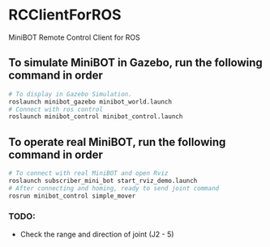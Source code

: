 # RCClientForROS
MiniBOT Remote Control Client for ROS

## To simulate MiniBOT in Gazebo, run the following command in order
``` bash
# To display in Gazebo Simulation.
roslaunch minibot_gazebo minibot_world.launch
# Connect with ros control
roslaunch minibot_control minibot_control.launch
```

## To operate real MiniBOT, run the following command in order
``` bash
# To connect with real MiniBOT and open Rviz
roslaunch subscriber_mini_bot start_rviz_demo.launch
# After connecting and homing, ready to send joint command
rosrun minibot_control simple_mover
```

### TODO:
* Check the range and direction of joint (J2 - 5)


